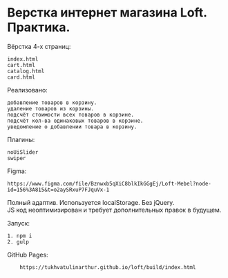 # Верстка интернет магазина Loft. Практика.

Вёрстка 4-х страниц: 

    index.html
    cart.html
    catalog.html
    card.html       


Реализовано: 

    добавление товаров в корзину.           
    удаление товаров из корзины.          
    подсчёт стоимости всех товаров в корзине.        
    подсчёт кол-ва одинаковых товаров в корзине.
    уведомление о добавлении товара в корзину.


Плагины: 

    noUiSlider
    swiper
Figma: 

    https://www.figma.com/file/Bznwxb5qXiC8blkIkGGgEj/Loft-Mebel?node-id=156%3A815&t=o2aySRxuP7FJquVx-1
      
Полный адаптив. Используется localStorage. Без jQuery.      
JS код неоптимизирован и требует дополнительных правок в будущем.

Запуск:

    1. npm i
    2. gulp
    
GitHub Pages: 

        https://tukhvatulinarthur.github.io/loft/build/index.html
